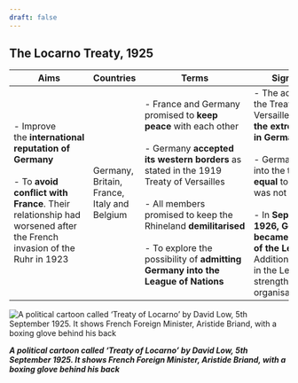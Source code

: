 ```yaml
---
draft: false
---
```

## The Locarno Treaty, 1925

| **Aims**                                                                                                                                                                            | **Countries**                               | **Terms**                                                                                                                                                                                                                                                                                                                              | **Significance**                                                                                                                                                                                                                                                                                                                                          |
| ----------------------------------------------------------------------------------------------------------------------------------------------------------------------------------- | ------------------------------------------- | -------------------------------------------------------------------------------------------------------------------------------------------------------------------------------------------------------------------------------------------------------------------------------------------------------------------------------------- | --------------------------------------------------------------------------------------------------------------------------------------------------------------------------------------------------------------------------------------------------------------------------------------------------------------------------------------------------------- |
| - Improve the **international reputation of Germany**<br>    <br>- To **avoid conflict with France**. Their relationship had worsened after the French invasion of the Ruhr in 1923 | Germany, Britain, France, Italy and Belgium | - France and Germany promised to **keep peace** with each other<br>    <br>- Germany **accepted its western borders** as stated in the 1919 Treaty of Versailles<br>    <br>- All members promised to keep the Rhineland **demilitarised**<br>    <br>- To explore the possibility of **admitting Germany into the League of Nations** | - The acceptance of the Treaty of Versailles **infuriated the** **extremist** **parties in Germany**<br>    <br>- Germany entered into the treaty as **an equal** to the Allies. It was not a **diktat**<br>    <br>- In **September 1926, Germany became a member of the League**. Additional countries in the League strengthened it as an organisation |

![A political cartoon called ‘Treaty of Locarno’ by David Low, 5th September 1925. It shows French Foreign Minister, Aristide Briand, with a boxing glove behind his back](media/A_political_cartoon_called_‘Treaty_of_Locarno’_by_David_Low,_5th_September_1925._It_shows_French_For.png)

_**A political cartoon called ‘Treaty of Locarno’ by David Low, 5th September 1925. It shows French Foreign Minister, Aristide Briand, with a boxing glove behind his back**_